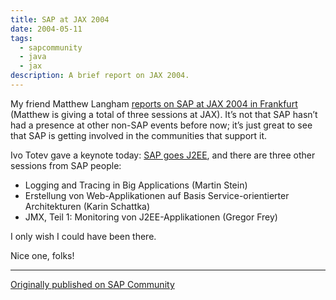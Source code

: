 ```yaml
---
title: SAP at JAX 2004
date: 2004-05-11
tags:
  - sapcommunity
  - java
  - jax
description: A brief report on JAX 2004.
---
```

My friend Matthew Langham [reports on SAP at JAX 2004 in Frankfurt](https://web.archive.org/web/20040818042907/http://www.silent-penguin.com/archives/001775.html) (Matthew is giving a total of three sessions at JAX). It’s not that SAP hasn’t had a presence at other non-SAP events before now; it’s just great to see that SAP is getting involved in the communities that support it.

Ivo Totev gave a keynote today: [SAP goes J2EE](https://web.archive.org/web/20040402155532/http://www.jax.de/konferenzen/psecom,id,180,nodeid,.html), and there are three other sessions from SAP people:

- Logging and Tracing in Big Applications (Martin Stein)
- Erstellung von Web-Applikationen auf Basis Service-orientierter Architekturen (Karin Schattka)
- JMX, Teil 1: Monitoring von J2EE-Applikationen (Gregor Frey)

I only wish I could have been there.

Nice one, folks!

---

[Originally published on SAP Community](https://blogs.sap.com/2004/05/11/sap-at-jax-2004/)

